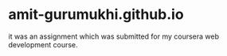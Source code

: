 # amit-gurumukhi.github.io
it was an assignment which was submitted for my coursera web development course.
